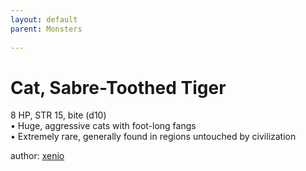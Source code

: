 ```yaml
---
layout: default
parent: Monsters 
   
--- 
```

# Cat, Sabre-Toothed Tiger
8 HP, STR 15, bite (d10)  
• Huge, aggressive cats with foot-long fangs  
• Extremely rare, generally found in regions untouched by civilization  





author: [xenio](https://xenioinabottle.blogspot.com/2021/02/classic-monsters-for-cairnito-part-1.html) 


